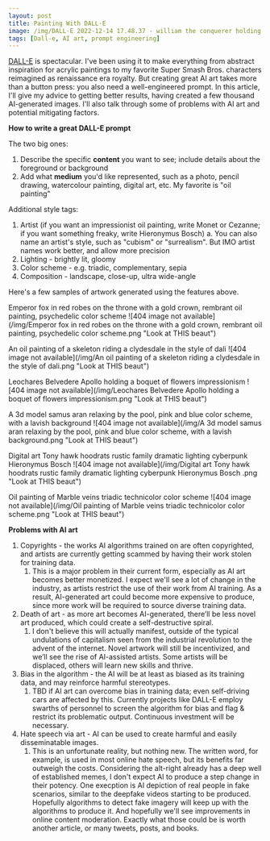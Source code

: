 ```yaml
---
layout: post
title: Painting With DALL·E
image: /img/DALL·E 2022-12-14 17.48.37 - william the conquerer holding a boquet of flowers impressionism.png
tags: [Dall-e, AI art, prompt engineering]
---
```


[DALL-E](https://openai.com/dall-e-2/) is spectacular. I've been using it to make everything from abstract inspiration for acrylic paintings to my favorite Super Smash Bros. characters reimagined as renaissance era royalty. But creating great AI art takes more than a button press: you also need a well-engineered prompt. In this article, I'll give my advice to getting better results, having created a few thousand AI-generated images. I'll also talk through some of problems with AI art and potential mitigating factors.

**How to write a great DALL-E prompt**

The two big ones:
1. Describe the specific **content** you want to see; include details about the foreground or background
2. Add what **medium** you'd like represented, such as a photo, pencil drawing, watercolour painting, digital art, etc. My favorite is "oil painting"

Additional style tags:  
1. Artist (if you want an impressionist oil painting, write Monet or Cezanne; if you want something freaky, write Hieronymus Bosch)
    a. You can also name an artist's style, such as "cubism" or "surrealism". But IMO artist names work better, and allow more precision
2. Lighting - brightly lit, gloomy
3. Color scheme - e.g. triadic, complementary, sepia
4. Composition - landscape, close-up, ultra wide-angle

Here's a few samples of artwork generated using the features above.

Emperor fox in red robes on the throne with a gold crown, rembrant oil painting, psychedelic color scheme
![404 image not available](/img/Emperor fox in red robes on the throne with a gold crown, rembrant oil painting, psychedelic color scheme.png "Look at THIS beaut")

An oil painting of a skeleton riding a clydesdale in the style of dali
![404 image not available](/img/An oil painting of a skeleton riding a clydesdale in the style of dali.png "Look at THIS beaut")

Leochares Belvedere Apollo holding a boquet of flowers impressionism
![404 image not available](/img/Leochares Belvedere Apollo holding a boquet of flowers impressionism.png "Look at THIS beaut")

A 3d model samus aran relaxing by the pool, pink and blue color scheme, with a lavish background
![404 image not available](/img/A 3d model samus aran relaxing by the pool, pink and blue color scheme, with a lavish background.png "Look at THIS beaut")

Digital art Tony hawk hoodrats rustic family dramatic lighting cyberpunk Hieronymus Bosch
![404 image not available](/img/Digital art Tony hawk hoodrats rustic family dramatic lighting cyberpunk Hieronymus Bosch .png "Look at THIS beaut")

Oil painting of Marble veins triadic technicolor color scheme
![404 image not available](/img/Oil painting of Marble veins triadic technicolor color scheme.png "Look at THIS beaut")

**Problems with AI art**
1. Copyrights - the works AI algorithms trained on are often copyrighted, and artists are currently getting scammed by having their work stolen for training data.
    1. This is a major problem in their current form, especially as AI art becomes better monetized. I expect we'll see a lot of change in the industry, as artists restrict the use of their work from AI training. As a result, AI-generated art could become more expensive to produce, since more work will be required to source diverse training data.
2. Death of art - as more art becomes AI-generated, there’ll be less novel art produced, which could create a self-destructive spiral.
    1. I don't believe this will actually manifest, outside of the typical undulations of capitalism seen from the industrial revolution to the advent of the internet. Novel artwork will still be incentivized, and we’ll see the rise of AI-assisted artists. Some artists will be displaced, others will learn new skills and thrive.
3. Bias in the algorithm - the AI will be at least as biased as its training data, and may reinforce harmful stereotypes.
    1. TBD if AI art can overcome bias in training data; even self-driving cars are affected by this. Currently projects like DALL-E employ swarths of personnel to screen the algorithm for bias and flag & restrict its problematic output. Continuous investment will be necessary.
4. Hate speech via art - AI can be used to create harmful and easily disseminatable images.
    1. This is an unfortunate reality, but nothing new. The written word, for example, is used in most online hate speech, but its benefits far outweigh the costs. Considering the alt-right already has a deep well of established memes, I don't expect AI to produce a step change in their potency. One execption is AI depiction of real people in fake scenarios, similar to the deepfake videos starting to be produced. Hopefully algorithms to detect fake imagery will keep up with the algorithms to produce it. And hopefully we'll see improvements in online content moderation. Exactly what those could be is worth another article, or many tweets, posts, and books.
